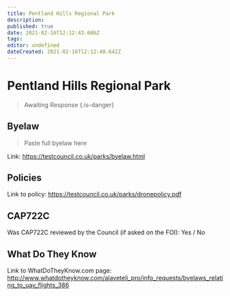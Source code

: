 ```yaml
---
title: Pentland Hills Regional Park
description: 
published: true
date: 2021-02-16T12:12:43.606Z
tags: 
editor: undefined
dateCreated: 2021-02-16T12:12:40.642Z
---
```


# Pentland Hills Regional Park
>  Awaiting Response
> {.is-danger}

## Byelaw
> Paste full byelaw here

Link:
https://testcouncil.co.uk/parks/byelaw.html

## Policies
Link to policy:
https://testcouncil.co.uk/parks/dronepolicy.pdf

## CAP722C

Was CAP722C reviewed by the Council (if asked on the FOI): Yes / No

## What Do They Know

Link to WhatDoTheyKnow.com page:
http://www.whatdotheyknow.com/alaveteli_pro/info_requests/byelaws_relating_to_uav_flights_386

